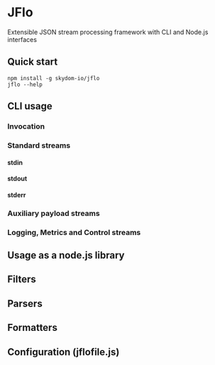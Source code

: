 # JFlo

Extensible JSON stream processing framework with CLI and Node.js interfaces

## Quick start

```
npm install -g skydom-io/jflo
jflo --help
```

## CLI usage

### Invocation

### Standard streams

#### stdin

#### stdout

#### stderr

### Auxiliary payload streams

### Logging, Metrics and Control streams

## Usage as a node.js library

## Filters

## Parsers

## Formatters

## Configuration (jflofile.js)

